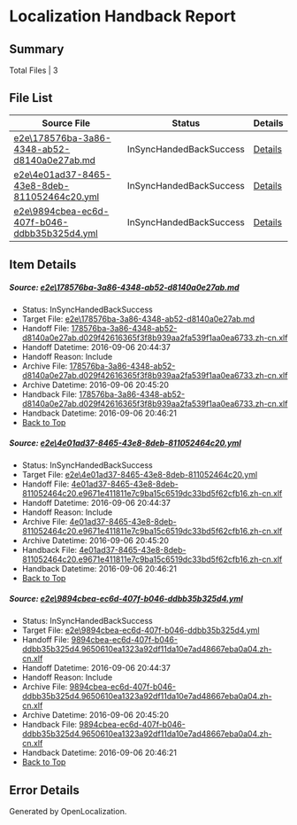 # <a name='report-top'></a> Localization Handback Report

## Summary
 Total Files | 3

## File List
 Source File | Status | Details 
 ----------- | ------ | ------- 
 [e2e\178576ba-3a86-4348-ab52-d8140a0e27ab.md](https://github.com/OpenLocalizationTestOrg/ol-test0/blob/ecc43a9ed358c2b38ea0a069f785ea5297c2332a/e2e/178576ba-3a86-4348-ab52-d8140a0e27ab.md) | InSyncHandedBackSuccess | [Details](#adc16c584d90902b9ffbedf971b64e489a24c9893)
 [e2e\4e01ad37-8465-43e8-8deb-811052464c20.yml](https://github.com/OpenLocalizationTestOrg/ol-test0/blob/ecc43a9ed358c2b38ea0a069f785ea5297c2332a/e2e/4e01ad37-8465-43e8-8deb-811052464c20.yml) | InSyncHandedBackSuccess | [Details](#207e3d9bd4665d98746c57814846ccee3f832b834)
 [e2e\9894cbea-ec6d-407f-b046-ddbb35b325d4.yml](https://github.com/OpenLocalizationTestOrg/ol-test0/blob/ecc43a9ed358c2b38ea0a069f785ea5297c2332a/e2e/9894cbea-ec6d-407f-b046-ddbb35b325d4.yml) | InSyncHandedBackSuccess | [Details](#4f13377c6dc9682e77f9ea4accd73e656f9a77526)

## Item Details
##### <a name='adc16c584d90902b9ffbedf971b64e489a24c9893'></a> Source: [e2e\178576ba-3a86-4348-ab52-d8140a0e27ab.md](https://github.com/OpenLocalizationTestOrg/ol-test0/blob/ecc43a9ed358c2b38ea0a069f785ea5297c2332a/e2e/178576ba-3a86-4348-ab52-d8140a0e27ab.md)
* Status: InSyncHandedBackSuccess
* Target File: [e2e\178576ba-3a86-4348-ab52-d8140a0e27ab.md](https://github.com/OpenLocalizationTestOrg/ol-test0-zhcn/blob/5d83ac07820157207eb05c865d644de7bcbf7d9d/e2e/178576ba-3a86-4348-ab52-d8140a0e27ab.md)
* Handoff File: [178576ba-3a86-4348-ab52-d8140a0e27ab.d029f42616365f3f8b939aa2fa539f1aa0ea6733.zh-cn.xlf](https://github.com/OpenLocalizationTestOrg/ol-test0-handoff/blob/bbd01e086ae7dae342b1f095103c4b541d27f71c/ol-handoff/OpenLocalizationTestOrg/ol-test0-zhcn/ci/ht/178576ba-3a86-4348-ab52-d8140a0e27ab.d029f42616365f3f8b939aa2fa539f1aa0ea6733.zh-cn.xlf)
* Handoff Datetime: 2016-09-06 20:44:37
* Handoff Reason: Include
* Archive File: [178576ba-3a86-4348-ab52-d8140a0e27ab.d029f42616365f3f8b939aa2fa539f1aa0ea6733.zh-cn.xlf](https://github.com/OpenLocalizationTestOrg/ol-test0-handoff/blob/09969b15f21ad01bfb6a442374b7469e474add0e/ol-archive/OpenLocalizationTestOrg/ol-test0-zhcn/ci/ht/178576ba-3a86-4348-ab52-d8140a0e27ab.d029f42616365f3f8b939aa2fa539f1aa0ea6733.zh-cn.xlf)
* Archive Datetime: 2016-09-06 20:45:20
* Handback File: [178576ba-3a86-4348-ab52-d8140a0e27ab.d029f42616365f3f8b939aa2fa539f1aa0ea6733.zh-cn.xlf](https://github.com/OpenLocalizationTestOrg/ol-test0-handback/blob/5f3b7b62ba4ab2645b27cdcc6e96d24e53f1169d/ol-handback/OpenLocalizationTestOrg/ol-test0-zhcn/ci/ht/178576ba-3a86-4348-ab52-d8140a0e27ab.d029f42616365f3f8b939aa2fa539f1aa0ea6733.zh-cn.xlf)
* Handback Datetime: 2016-09-06 20:46:21
* [Back to Top](#report-top)

##### <a name='207e3d9bd4665d98746c57814846ccee3f832b834'></a> Source: [e2e\4e01ad37-8465-43e8-8deb-811052464c20.yml](https://github.com/OpenLocalizationTestOrg/ol-test0/blob/ecc43a9ed358c2b38ea0a069f785ea5297c2332a/e2e/4e01ad37-8465-43e8-8deb-811052464c20.yml)
* Status: InSyncHandedBackSuccess
* Target File: [e2e\4e01ad37-8465-43e8-8deb-811052464c20.yml](https://github.com/OpenLocalizationTestOrg/ol-test0-zhcn/blob/5d83ac07820157207eb05c865d644de7bcbf7d9d/e2e/4e01ad37-8465-43e8-8deb-811052464c20.yml)
* Handoff File: [4e01ad37-8465-43e8-8deb-811052464c20.e9671e411811e7c9ba15c6519dc33bd5f62cfb16.zh-cn.xlf](https://github.com/OpenLocalizationTestOrg/ol-test0-handoff/blob/bbd01e086ae7dae342b1f095103c4b541d27f71c/ol-handoff/OpenLocalizationTestOrg/ol-test0-zhcn/ci/ht/4e01ad37-8465-43e8-8deb-811052464c20.e9671e411811e7c9ba15c6519dc33bd5f62cfb16.zh-cn.xlf)
* Handoff Datetime: 2016-09-06 20:44:37
* Handoff Reason: Include
* Archive File: [4e01ad37-8465-43e8-8deb-811052464c20.e9671e411811e7c9ba15c6519dc33bd5f62cfb16.zh-cn.xlf](https://github.com/OpenLocalizationTestOrg/ol-test0-handoff/blob/09969b15f21ad01bfb6a442374b7469e474add0e/ol-archive/OpenLocalizationTestOrg/ol-test0-zhcn/ci/ht/4e01ad37-8465-43e8-8deb-811052464c20.e9671e411811e7c9ba15c6519dc33bd5f62cfb16.zh-cn.xlf)
* Archive Datetime: 2016-09-06 20:45:20
* Handback File: [4e01ad37-8465-43e8-8deb-811052464c20.e9671e411811e7c9ba15c6519dc33bd5f62cfb16.zh-cn.xlf](https://github.com/OpenLocalizationTestOrg/ol-test0-handback/blob/5f3b7b62ba4ab2645b27cdcc6e96d24e53f1169d/ol-handback/OpenLocalizationTestOrg/ol-test0-zhcn/ci/ht/4e01ad37-8465-43e8-8deb-811052464c20.e9671e411811e7c9ba15c6519dc33bd5f62cfb16.zh-cn.xlf)
* Handback Datetime: 2016-09-06 20:46:21
* [Back to Top](#report-top)

##### <a name='4f13377c6dc9682e77f9ea4accd73e656f9a77526'></a> Source: [e2e\9894cbea-ec6d-407f-b046-ddbb35b325d4.yml](https://github.com/OpenLocalizationTestOrg/ol-test0/blob/ecc43a9ed358c2b38ea0a069f785ea5297c2332a/e2e/9894cbea-ec6d-407f-b046-ddbb35b325d4.yml)
* Status: InSyncHandedBackSuccess
* Target File: [e2e\9894cbea-ec6d-407f-b046-ddbb35b325d4.yml](https://github.com/OpenLocalizationTestOrg/ol-test0-zhcn/blob/5d83ac07820157207eb05c865d644de7bcbf7d9d/e2e/9894cbea-ec6d-407f-b046-ddbb35b325d4.yml)
* Handoff File: [9894cbea-ec6d-407f-b046-ddbb35b325d4.9650610ea1323a92df11da10e7ad48667eba0a04.zh-cn.xlf](https://github.com/OpenLocalizationTestOrg/ol-test0-handoff/blob/bbd01e086ae7dae342b1f095103c4b541d27f71c/ol-handoff/OpenLocalizationTestOrg/ol-test0-zhcn/ci/ht/9894cbea-ec6d-407f-b046-ddbb35b325d4.9650610ea1323a92df11da10e7ad48667eba0a04.zh-cn.xlf)
* Handoff Datetime: 2016-09-06 20:44:37
* Handoff Reason: Include
* Archive File: [9894cbea-ec6d-407f-b046-ddbb35b325d4.9650610ea1323a92df11da10e7ad48667eba0a04.zh-cn.xlf](https://github.com/OpenLocalizationTestOrg/ol-test0-handoff/blob/09969b15f21ad01bfb6a442374b7469e474add0e/ol-archive/OpenLocalizationTestOrg/ol-test0-zhcn/ci/ht/9894cbea-ec6d-407f-b046-ddbb35b325d4.9650610ea1323a92df11da10e7ad48667eba0a04.zh-cn.xlf)
* Archive Datetime: 2016-09-06 20:45:20
* Handback File: [9894cbea-ec6d-407f-b046-ddbb35b325d4.9650610ea1323a92df11da10e7ad48667eba0a04.zh-cn.xlf](https://github.com/OpenLocalizationTestOrg/ol-test0-handback/blob/5f3b7b62ba4ab2645b27cdcc6e96d24e53f1169d/ol-handback/OpenLocalizationTestOrg/ol-test0-zhcn/ci/ht/9894cbea-ec6d-407f-b046-ddbb35b325d4.9650610ea1323a92df11da10e7ad48667eba0a04.zh-cn.xlf)
* Handback Datetime: 2016-09-06 20:46:21
* [Back to Top](#report-top)


## Error Details

Generated by OpenLocalization.
